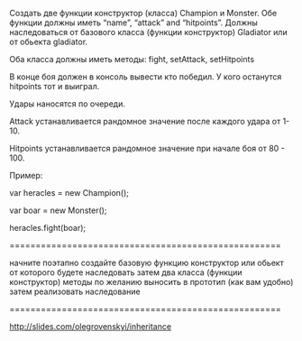 Создать две функции конструктор (класса) Champion и Monster. Обе функции должны иметь “name”, “attack” and “hitpoints”.
Должны наследоваться от базового класса (функции конструктор) Gladiator или от обьекта gladiator.

Оба класса должны иметь методы: fight, setAttack, setHitpoints



В конце боя должен в консоль вывести кто победил. У кого останутся hitpoints тот и выиграл.

Удары наносятся по очереди.

Attack устанавливается рандомное значение после каждого удара от 1-10.

Hitpoints устанавливается рандомное значение при начале боя от 80 - 100.



Пример:

var heracles = new Champion();

var boar = new Monster();



heracles.fight(boar);

====================================================

начните поэтапно
создайте базовую функцию конструктор или обьект от которого будете наследовать
затем два класса (функции конструктор)
методы по желанию выносить в прототип (как вам удобно)
затем реализовать наследование

====================================================

http://slides.com/olegrovenskyi/inheritance